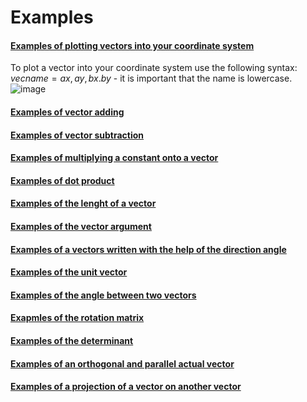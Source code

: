 # Examples  
#### <ins>Examples of plotting vectors into your coordinate system</ins>  
To plot a vector into your coordinate system use the following syntax: $vecname={{ax,ay},{bx.by}}$ - it is important that the name is lowercase.  
![image](https://user-images.githubusercontent.com/54395197/189525146-22c1393b-0620-4cbf-b551-6db2173a89b1.png)

#### <ins>Examples of vector adding</ins>
#### <ins>Examples of vector subtraction</ins>
#### <ins>Examples of multiplying a constant onto a vector</ins>
#### <ins>Examples of dot product</ins>
#### <ins>Examples of the lenght of a vector</ins>
#### <ins>Examples of the vector argument</ins>
#### <ins>Examples of a vectors written with the help of the direction angle</ins>
#### <ins>Examples of the unit vector</ins>
#### <ins>Examples of the angle between two vectors</ins>
#### <ins>Exapmles of the rotation matrix</ins>
#### <ins>Examples of the determinant</ins>
#### <ins>Examples of an orthogonal and parallel actual vector</ins>
#### <ins>Examples of a projection of a vector on another vector</ins>
